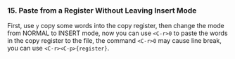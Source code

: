 ### 15. Paste from a Register Without Leaving Insert Mode

First, use `y` copy some words into the copy register, then change the mode from NORMAL to INSERT mode, now you can use `<C-r>0` to paste the words in the copy register to the file, the command
`<C-r>0` may cause line break, you can use `<C-r><C-p>{register}`.
